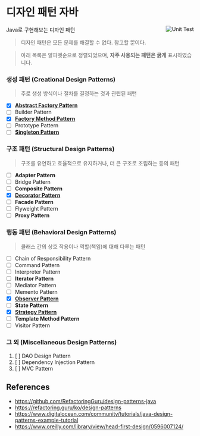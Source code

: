 # 디자인 패턴 자바

<img align="right" alt="Unit Test" src="https://github.com/joonas-yoon/design-patterns-java/actions/workflows/junit.yml/badge.svg" />

Java로 구현해보는 디자인 패턴

> 디자인 패턴은 모든 문제를 해결할 수 없다. 참고할 뿐이다.

> 아래 목록은 알파벳순으로 정렬되었으며, **자주 사용되는 패턴은 굵게** 표시하였습니다.

### 생성 패턴 (Creational Design Patterns)

> 주로 생성 방식이나 절차를 결정하는 것과 관련된 패턴

- [x] **[Abstract Factory Pattern](src/main/designpatterns/abstractfactory)**
- [ ] Builder Pattern
- [x] **[Factory Method Pattern](src/main/designpatterns/factorymethod)**
- [ ] Prototype Pattern
- [ ] **[Singleton Pattern](src/main/designpatterns/singleton)**

### 구조 패턴 (Structural Design Patterns)

> 구조를 유연하고 효율적으로 유지하거나, 더 큰 구조로 조립하는 등의 패턴

- [ ] **Adapter Pattern**
- [ ] Bridge Pattern
- [ ] **Composite Pattern**
- [x] **[Decorator Pattern](src/main/designpatterns/decorator)**
- [ ] **Facade Pattern**
- [ ] Flyweight Pattern
- [ ] **Proxy Pattern**

### 행동 패턴 (Behavioral Design Patterns)

> 클래스 간의 상호 작용이나 역할(책임)에 대해 다루는 패턴

- [ ] Chain of Responsibility Pattern
- [ ] Command Pattern
- [ ] Interpreter Pattern
- [ ] **Iterator Pattern**
- [ ] Mediator Pattern
- [ ] Memento Pattern
- [x] **[Observer Pattern](src/main/designpatterns/observer)**
- [ ] **State Pattern**
- [x] **[Strategy Pattern](src/main/designpatterns/strategy)**
- [ ] **Template Method Pattern**
- [ ] Visitor Pattern

### 그 외 (Miscellaneous Design Patterns)

1. [ ] DAO Design Pattern
2. [ ] Dependency Injection Pattern
3. [ ] MVC Pattern

## References

* https://github.com/RefactoringGuru/design-patterns-java
* https://refactoring.guru/ko/design-patterns
* https://www.digitalocean.com/community/tutorials/java-design-patterns-example-tutorial
* https://www.oreilly.com/library/view/head-first-design/0596007124/
